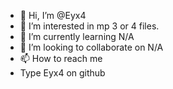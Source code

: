 - 👋 Hi, I’m @Eyx4
- 👀 I’m interested in mp 3 or 4 files.
- 🌱 I’m currently learning N/A
- 💞️ I’m looking to collaborate on N/A
- 📫 How to reach me
- Type Eyx4 on github

<!---
Eyx4/Eyx4 is a ✨ special ✨ repository because its `README.md` (this file) appears on your GitHub profile.
You can click the Preview link to take a look at your changes.
--->
